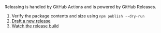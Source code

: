 Releasing is handled by GitHub Actions and is powered by GitHub Releases.

 1. Verify the package contents and size using `npm publish --dry-run`
 2. [Draft a new release](https://github.com/levibuzolic/eslint-plugin-no-only-tests/releases/new)
 2. [Watch the release build](https://github.com/levibuzolic/eslint-plugin-no-only-tests/actions/workflows/publish.yml)
